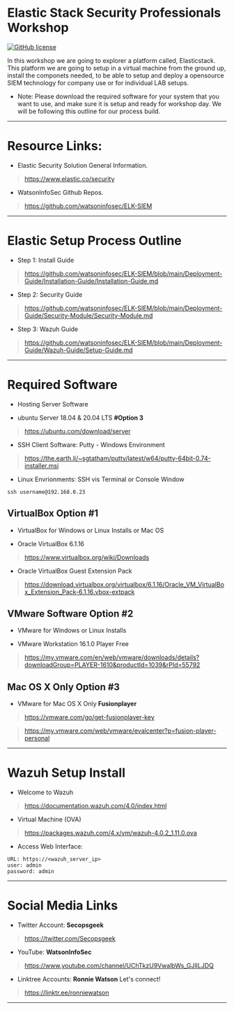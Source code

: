 # Elastic Stack Security Professionals Workshop

[![GitHub license](https://img.shields.io/github/license/Naereen/StrapDown.js.svg)](https://github.com/Naereen/StrapDown.js/blob/master/LICENSE)


In this workshop we are going to explorer a platform called, Elasticstack. This platform we are going to setup in a virtual machine from the ground up, install the componets needed, to be able to setup and deploy a opensource SIEM technology for company use or for individual LAB setups.

- Note: Please download the required software for your system that you want to use, and make sure it is setup and ready for workshop day. We will be following this outline for our process build.

-----------------------

# Resource Links:

- Elastic Security Solution General Information.

> https://www.elastic.co/security

- WatsonInfoSec Github Repos.
> https://github.com/watsoninfosec/ELK-SIEM

-----------------------

# Elastic Setup Process Outline

- Step 1: Install Guide

> https://github.com/watsoninfosec/ELK-SIEM/blob/main/Deployment-Guide/Installation-Guide/Installation-Guide.md

- Step 2: Security Guide
> https://github.com/watsoninfosec/ELK-SIEM/blob/main/Deployment-Guide/Security-Module/Security-Module.md

- Step 3: Wazuh Guide
> https://github.com/watsoninfosec/ELK-SIEM/blob/main/Deployment-Guide/Wazuh-Guide/Setup-Guide.md

-----------------------

# Required Software


- Hosting Server Software 

- ubuntu Server 18.04 & 20.04 LTS **#Option 3**

> https://ubuntu.com/download/server

- SSH Client Software: Putty - Windows Environment

> https://the.earth.li/~sgtatham/putty/latest/w64/putty-64bit-0.74-installer.msi

- Linux Envrionments: SSH vis Terminal or Console Window

~~~
ssh username@192.168.0.23 
~~~

## VirtualBox Option #1
- VirtualBox for Windows or Linux Installs or Mac OS

- Oracle VirtualBox 6.1.16 
> https://www.virtualbox.org/wiki/Downloads

- Oracle VirtualBox Guest Extension Pack 
> https://download.virtualbox.org/virtualbox/6.1.16/Oracle_VM_VirtualBox_Extension_Pack-6.1.16.vbox-extpack



## VMware Software Option #2

- VMware for Windows or Linux Installs

- VMware Workstation 16.1.0 Player Free 
> https://my.vmware.com/en/web/vmware/downloads/details?downloadGroup=PLAYER-1610&productId=1039&rPId=55792

## Mac OS X Only Option #3
- VMware for Mac OS X Only **Fusionplayer**

> https://vmware.com/go/get-fusionplayer-key

> https://my.vmware.com/web/vmware/evalcenter?p=fusion-player-personal
-----------------------

# Wazuh Setup Install

- Welcome to Wazuh
> https://documentation.wazuh.com/4.0/index.html

- Virtual Machine (OVA)
> https://packages.wazuh.com/4.x/vm/wazuh-4.0.2_1.11.0.ova

- Access Web Interface:

~~~
URL: https://<wazuh_server_ip>
user: admin
password: admin
~~~
-----------------------
# Social Media Links

- Twitter Account: **Secopsgeek** 
> https://twitter.com/Secopsgeek

- YouTube: **WatsonInfoSec**

> https://www.youtube.com/channel/UChTkzU9VwalbWs_GJlILJDQ

- Linktree Accounts: **Ronnie Watson** Let's connect!

> https://linktr.ee/ronniewatson

-----------------------

